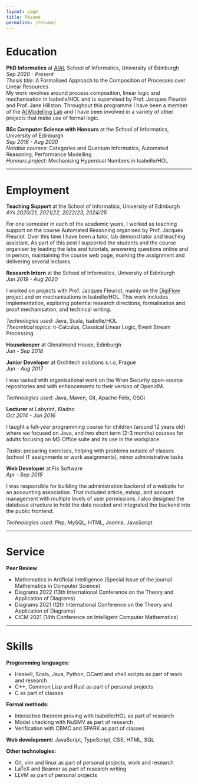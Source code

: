 ```yaml
---
layout: page
title: Résumé
permalink: /resume/
---
```

# Education

__PhD Informatics__ at [AIAI](http://web.inf.ed.ac.uk/aiai), School of Informatics, University of Edinburgh  
_Sep 2020 - Present_  
_Thesis title_: A Formalised Approach to the Composition of Processes over Linear Resources  
My work revolves around process composition, linear logic and mechanisation in Isabelle/HOL and is supervised by Prof. Jacques Fleuriot and Prof. Jane Hillston.
Throughout this programme I have been a member of the [AI Modelling Lab](https://aiml.inf.ed.ac.uk/) and I have been involved in a variety of other projects that make use of formal logic.

__BSc Computer Science with Honours__ at the School of Informatics, University of Edinburgh  
_Sep 2016 - Aug 2020_  
_Notable courses_: Categories and Quantum Informatics, Automated Reasoning, Performance Modelling  
_Honours project_: Mechanising Hyperdual Numbers in Isabelle/HOL

---

# Employment

__Teaching Support__ at the School of Informatics, University of Edinburgh  
_AYs 2020/21, 2021/22, 2022/23, 2024/25_

For one semester in each of the academic years, I worked as teaching support on the course Automated Reasoning organised by Prof. Jacques Fleuriot.
Over this time I have been a tutor, lab demonstrator and teaching assistant.
As part of this post I supported the students and the course organiser by leading the labs and tutorials, answering questions online and in person, maintaining the course web page, marking the assignment and delivering several lectures.

__Research Intern__ at the School of Informatics, University of Edinburgh  
_Jun 2019 - Aug 2020_

I worked on projects with Prof. Jacques Fleuriot, mainly on the [DigiFlow](http://homepages.inf.ed.ac.uk/ppapapan/digiflow/) project and on mechanisations in Isabelle/HOL.
This work includes implementation, exploring potential research directions, formalisation and proof mechanisation, and technical writing.

_Technologies used_: Java, Scala, Isabelle/HOL  
_Theoretical topics_: &pi;-Calculus, Classical Linear Logic, Event Stream Processing

__Housekeeper__ at Glenalmond House, Edinburgh  
_Jun - Sep 2018_

__Junior Developer__ at Orchitech solutions s.r.o, Prague  
_Jun - Aug 2017_

I was tasked with organisational work on the Wren Security open-source repositories and with enhancements to their version of OpenIdM.

_Technologies used_: Java, Maven, Git, Apache Felix, OSGi  

__Lecturer__ at Labyrint, Kladno  
_Oct 2014 - Jun 2016_

I taught a full-year programming course for children (around 12 years old) where we focused on Java, and two short term (2-3 months) courses for adults focusing on MS Office suite and its use in the workplace.

_Tasks_: preparing exercises, helping with problems outside of classes (school IT assignments or work assignments), minor administrative tasks

__Web Developer__ at Fix Software  
_Apr - Sep 2015_

I was responsible for building the administration backend of a website for an accounting association.
That included article, eshop, and account management with multiple levels of user permissions.
I also designed the database structure to hold the data needed and integrated the backend into the public frontend.

_Technologies used_: Php, MySQL, HTML, Joomla, JavaScript

---

# Service

__Peer Review__
- Mathematics in Artificial Intelligence (Special Issue of the journal Mathematics in Computer Science)
- Diagrams 2022 (13th International Conference on the Theory and Application of Diagrams)
- Diagrams 2021 (12th International Conference on the Theory and Application of Diagrams)
- CICM 2021 (14th Conference on Intelligent Computer Mathematics)

---

# Skills

__Programming languages:__
- Haskell, Scala, Java, Python, OCaml and shell scripts as part of work and research
- C++, Common Lisp and Rust as part of personal projects
- C as part of classes

__Formal methods:__
- Interactive theorem proving with Isabelle/HOL as part of research
- Model checking with NuSMV as part of research
- Verification with CBMC and SPARK as part of classes

__Web development:__ JavaScript, TypeScript, CSS, HTML, SQL

__Other technologies:__
- Git, vim and linux as part of personal projects, work and research
- LaTeX and Beamer as part of research writing
- LLVM as part of personal projects
